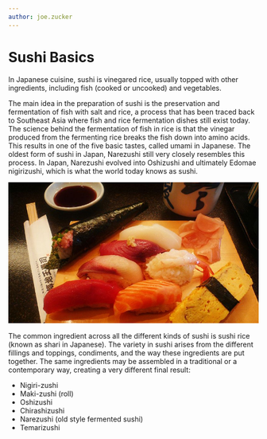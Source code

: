 ```yaml
---
author: joe.zucker
---
```


# Sushi Basics

In Japanese cuisine, sushi is vinegared rice, usually topped with other ingredients, including fish \(cooked or uncooked\) and vegetables.

The main idea in the preparation of sushi is the preservation and fermentation of fish with salt and rice, a process that has been traced back to Southeast Asia where fish and rice fermentation dishes still exist today. The science behind the fermentation of fish in rice is that the vinegar produced from the fermenting rice breaks the fish down into amino acids. This results in one of the five basic tastes, called umami in Japanese. The oldest form of sushi in Japan, Narezushi still very closely resembles this process. In Japan, Narezushi evolved into Oshizushi and ultimately Edomae nigirizushi, which is what the world today knows as sushi.

![](../img/sushi-spread.jpg "Sushi Ready to Eat")

The common ingredient across all the different kinds of sushi is sushi rice \(known as shari in Japanese\). The variety in sushi arises from the different fillings and toppings, condiments, and the way these ingredients are put together. The same ingredients may be assembled in a traditional or a contemporary way, creating a very different final result:

-   Nigiri-zushi
-   Maki-zushi \(roll\)
-   Oshizushi
-   Chirashizushi
-   Narezushi \(old style fermented sushi\)
-   Temarizushi

